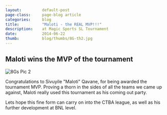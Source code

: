 ```yaml
---
layout: 		default-post
page-class: 	page-blog article
categories: 	blog
title:  		"Maloti - the REAL MVP!!!"
description: 	at Magic Sports SL Tournament
date:   		2014-06-22
thumb: 			blog/thumbs/8G-th2.jpg
---
```


<h2>Maloti wins the MVP of the tournament</h2>

<img src="{{ site.url }}/assets/images/blog/pics/8G-2.jpg" alt="8Gs Pic 2" class="fluid-l" />
<p>Congratulations to Sivuyile "Maloti" Qavane, for being awarded the tournament MVP. Proving a thorn in the sides of all the teams we came up against, Maloti really used this tournament as his coming out party.</p>
<p>Lets hope this fine form can carry on into the CTBA league, as well as his further development at BNL level.</p>